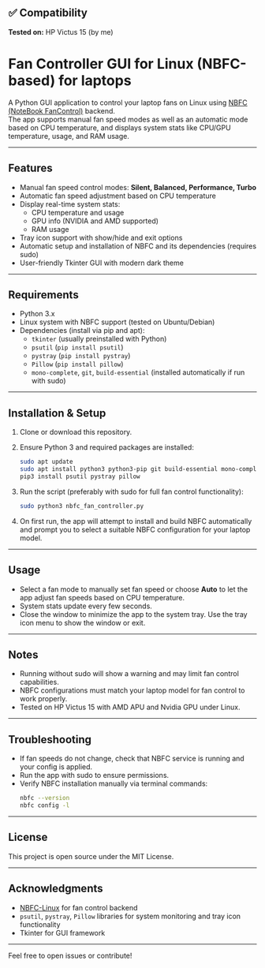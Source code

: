 ## ✅ Compatibility
**Tested on:** HP Victus 15 (by me)


# Fan Controller GUI for Linux (NBFC-based) for laptops

A Python GUI application to control your laptop fans on Linux using [NBFC (NoteBook FanControl)](https://github.com/hirschmann/nbfc) backend.  
The app supports manual fan speed modes as well as an automatic mode based on CPU temperature, and displays system stats like CPU/GPU temperature, usage, and RAM usage.

---

## Features

- Manual fan speed control modes: **Silent, Balanced, Performance, Turbo**
- Automatic fan speed adjustment based on CPU temperature
- Display real-time system stats:
  - CPU temperature and usage
  - GPU info (NVIDIA and AMD supported)
  - RAM usage
- Tray icon support with show/hide and exit options
- Automatic setup and installation of NBFC and its dependencies (requires sudo)
- User-friendly Tkinter GUI with modern dark theme

---

## Requirements

- Python 3.x
- Linux system with NBFC support (tested on Ubuntu/Debian)
- Dependencies (install via pip and apt):
  - `tkinter` (usually preinstalled with Python)
  - `psutil` (`pip install psutil`)
  - `pystray` (`pip install pystray`)
  - `Pillow` (`pip install pillow`)
  - `mono-complete`, `git`, `build-essential` (installed automatically if run with sudo)

---

## Installation & Setup

1. Clone or download this repository.

2. Ensure Python 3 and required packages are installed:

   ```bash
   sudo apt update
   sudo apt install python3 python3-pip git build-essential mono-complete
   pip3 install psutil pystray pillow
   ```

3. Run the script (preferably with sudo for full fan control functionality):

   ```bash
   sudo python3 nbfc_fan_controller.py
   ```

4. On first run, the app will attempt to install and build NBFC automatically and prompt you to select a suitable NBFC configuration for your laptop model.

---

## Usage

- Select a fan mode to manually set fan speed or choose **Auto** to let the app adjust fan speeds based on CPU temperature.
- System stats update every few seconds.
- Close the window to minimize the app to the system tray. Use the tray icon menu to show the window or exit.

---

## Notes

- Running without sudo will show a warning and may limit fan control capabilities.
- NBFC configurations must match your laptop model for fan control to work properly.
- Tested on HP Victus 15 with AMD APU and Nvidia GPU under Linux.

---

## Troubleshooting

- If fan speeds do not change, check that NBFC service is running and your config is applied.
- Run the app with sudo to ensure permissions.
- Verify NBFC installation manually via terminal commands:
  ```bash
  nbfc --version
  nbfc config -l
  ```

---

## License

This project is open source under the MIT License.

---

## Acknowledgments

- [NBFC-Linux](https://github.com/nbfc-linux/nbfc-linux) for fan control backend
- `psutil`, `pystray`, `Pillow` libraries for system monitoring and tray icon functionality
- Tkinter for GUI framework

---

Feel free to open issues or contribute!
